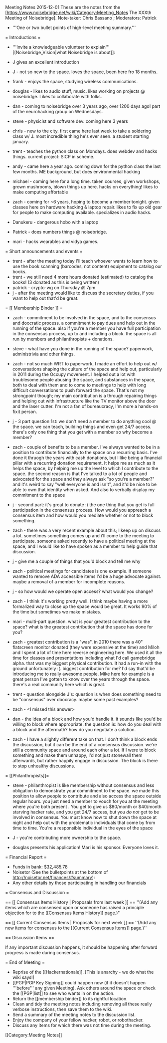 Meeting Notes 2015-12-01 
 These are the notes from the [https://www.noisebridge.net/wiki/Category:Meeting_Notes The XXXth Meeting of Noisebridge]. Note-taker:  Chris Bassano ; Moderators: Patrick
* '''One or two bullet points of high-level meeting summary.'''

= Introductions =

* '''Invite a knowledgeable volunteer to explain''' [[Noisebridge_Vision|what Noisebridge is about]]:
* J gives an excellent introduction

* J - not so new to the space. loves the space, been here fro 18 months.
* frank - enjoys the space, studying wireless communications.
* douglas - likes to audio stuff, music. likes working on projects @ noisebridge. Likes to collaborate with folks.
* dan - coming to noisebridge over 3 years ago, over 1200 days ago! part of the neurohacking group on Wednesdays.
* steve - physicist and software dev. coming here 3 years
* chris - new to the city. first came here last week to take a soldering class w/ J. most incredible thing he's ever seen. a student starting january.
* trent - teaches the python class on Mondays. does webdev and hacks things. current project: SICP in scheme. 
* andy - came here a year ago. coming down for the python class the last few months. ME background, but does environmental hacking 
* michael - coming here for a long time. taken courses, given workshops, grown mushrooms, blown things up here. hacks on everything! likes to make computing affortable
* zach - coming for ~6 years, hoping to become a member tonight. given classes here on hardware hacking &amp; laptop repair. likes to fix up old gear for people to make computing available. specializes in audio hacks. 
* Danukeru - dangerous hobo with a laptop
* Patrick - does numbers things @ noisebridge.
* mari - hacks wearables and vidya games.

= Short announcements and events =

* trent - after the meeting today I'll teach whoever wants to learn how to use the book scanning (barcodes, not content) equipment to catalog our books.
* trent - we still need 4 more hours donated (estimated) to catalog the books! (3 donated as this is being written)
* patrick - crypto-wg on Thursday @ 7pm. 
* j - after the meeting would like to discuss the secretary duties, if you want to help out that'd be great. 

= [[ Membership Binder ]] =

* zach - commitment to be involved in the space, and to the consensus and doocratic process. a commitment to pay dues and help out in the running of the space. also if you're a member you have full participation in the consensus process, up to and including a block. the space is all run by members and philanthropists + donations.

* steve - what have you done in the running of the space? paperwork, administrivia and other things.
* zach - not so much WRT to paperwork, I made an effort to help out w/ conversations shaping the culture of the space and help out, particularly in 2011 during the Occupy movement. I helped out a lot with troublesome people abusing the space, and substances in the space, both to deal with them and to come to meetings to help with long difficult conversations to push forward the space. That's not my strongpoint though; my main contribution is a through repairing things and helping out with infrastructure like the TV monitor above the door and the laser cutter. I'm not a fan of bureaucracy, I'm more a hands-on fixit person.
* j - 3 part question 1st: we don't need a member to do anything cool @ the space. we can teach, building things and even get 24/7 access. there's only one thing that you get with a member so why become a member?
* zach - couple of benefits to be a member. I've always wanted to be in a position to contribute financially to the space on a recurring basis. I've done it thruogh the years with cash donations, but I like being a financial pillar with a recurring donation requirement. It helps me as much as it helps the space, by helping me up the level to which I contribute to the space. the second reason is that I've talked to a lot of people and advocated for the space and they always ask "so you're a member?" and it's weird to say "well everyone is and isn't", and it'd be nice to be able to own that identity when asked. And also to verbally display my commitment to the space
* j - second part: it's great to donate :) the one thing that you get is full participation in the consensus process. How would you appreach a consensus item and how would you mediate whether or not to block something.
* zach - there was a very recent example about this; I keep up on discuss a lot. sometimes something comes up and i'll come to the meeting to participate. someone asked recently to have a political meeting at the space, and I would like to have spoken as a member to help guide that discussion. 
* j - give me a couple of things that you'd block and tell me why
* zach - political meetings for candidates is one example. if someone wanted to remove ADA accessible items I'd be a huge advocate against. maybe a removal of a member for incomplete reasons. 
* j - so how would we operate open access? what would you change?
* zach - I think it's working pretty well. I think maybe having a more formalized way to close up the space would be great. It works 90% of the time but sometimes we make mistakes. 
* mari - multi-part question. what is your greatest contribution to the space? what is the greatest contribution that the space has done for you?
* zach - greatest contribution is a "was". in 2010 there was a 40" flatscreen monitor donated (they were expensive at the time) and Miloh and I spent a lot of time here reverse engineering here. We used it all the time for classes and presentations including what I'd call gamebridge alpha. that was my biggest physical contribution. It had a run-in with the ground unfortunately :(. biggest contribution for me? I'd say that'd be introducing me to really awesome people. Mike here for example is a great person I've gotten to know over the years through the space. there's a real community here which is great.
* trent - question alongside J's: question is when does something need to be "consensus" over doocracy. maybe some past examples?
* zach - &lt;I missed this answer>
* dan - the idea of a block and how you'd handle it. it sounds like you'd be willing to block where appropriate. the question is: how do you deal with a block and the aftermath? how do you negotiate a solution. 
* zach - I have a slightly different take on that. I don't think a block ends the discussion, but it can be the end of a consensus discussion. we're still a community space and around each other a lot. If I were to block something and make them unhappy, I'd not just stonewall them afterwards, but rather happily engage in discussion. The block is there to stop unhealthy discussions.

= [[Philanthropists]]=

* steve - philanthropist is like membership without consensus and less obligation to demonstrate your commitment to the space. we made this position to allow people to contribute and also access the space outside regular hours. you just need a member to vouch for you at the meeting where you're both present . You get to give us $80/month or $40/month starving hacker rate, and you get 24/7 access, but you *do not* get to be involved in consensus. You must know how to shut down the space at night and help out with the problematic individuals that come by from time to time. You're a responsible individual in the eyes of the space
* J - you're contributing more ownership to the space.

* douglas presents his application! Mari is his sponsor. Everyone loves it.

= Financial Report =
* Funds in bank: $32,485.78
* Noisetor (See the bulletpoints at the bottom of http://noisetor.net/finances/#summary):
* Any other details by those participating in handling our financials

= Consensus and Discussion =

== [[ Consensus Items History | Proposals from last week ]] ==
''(Add any items which are consensed upon or someone has raised a principle objection for to the [[Consensus Items History]] page.)''

== [[ Current Consensus Items | Proposals for next week ]] ==
''(Add any new items for consensus to the [[Current Consensus Items]] page.)''

== Discussion Items ==

If any important discussion happens, it should be happening after forward progress is made during consensus.

= End of Meeting =

* Reprise of the [[Hackernationale]]. [This is anarchy - we do what the wiki says!]
* [[PGP|PGP Key Signing]] could happen now (if it doesn't happen '''before''' any given Meeting).  Ask others around the space or check the [[PGP|list]] to see who wants in on the action.
* Return the [[membership binder]] to its rightful location.
* Clean and tidy the meeting notes including removing all these really verbose instructions, then save them to the wiki.
* Send a summary of the meeting notes to the discussion list.
* Enjoy the company of your fellow hacker, robot, or robothacker.
* Discuss any items for which there was not time during the meeting.

[[Category:Meeting Notes]]